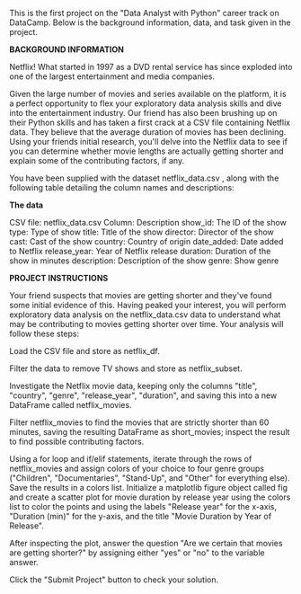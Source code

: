 This is the first project on the "Data Analyst with Python" career track on DataCamp.
Below is the background information, data, and task given in the project.

**BACKGROUND INFORMATION**

Netflix! What started in 1997 as a DVD rental service has since exploded into one of the largest entertainment and media companies.

Given the large number of movies and series available on the platform, it is a perfect opportunity to flex your exploratory data analysis skills and dive into the entertainment industry. 
Our friend has also been brushing up on their Python skills and has taken a first crack at a CSV file containing Netflix data. 
They believe that the average duration of movies has been declining. 
Using your friends initial research, you'll delve into the Netflix data to see if you can determine whether movie lengths are actually getting shorter and explain some of the contributing factors, if any.

You have been supplied with the dataset netflix_data.csv , along with the following table detailing the column names and descriptions:

**The data**

CSV file: netflix_data.csv
Column:	Description
show_id:	The ID of the show
type:	Type of show
title:	Title of the show
director:	Director of the show
cast:	Cast of the show
country:	Country of origin
date_added:	Date added to Netflix
release_year:	Year of Netflix release
duration:	Duration of the show in minutes
description:	Description of the show
genre:	Show genre

**PROJECT INSTRUCTIONS**

Your friend suspects that movies are getting shorter and they've found some initial evidence of this. 
Having peaked your interest, you will perform exploratory data analysis on the netflix_data.csv data to understand what may be contributing to movies getting shorter over time. 
Your analysis will follow these steps:

Load the CSV file and store as netflix_df.

Filter the data to remove TV shows and store as netflix_subset.

Investigate the Netflix movie data, keeping only the columns "title", "country", "genre", "release_year", "duration", and saving this into a new DataFrame called netflix_movies.

Filter netflix_movies to find the movies that are strictly shorter than 60 minutes, saving the resulting DataFrame as short_movies; inspect the result to find possible contributing factors.

Using a for loop and if/elif statements, iterate through the rows of netflix_movies and assign colors of your choice to four genre groups ("Children", "Documentaries", "Stand-Up", and "Other" for everything else). 
Save the results in a colors list. Initialize a matplotlib figure object called fig and create a scatter plot for movie duration by release year using the colors list to color the points and using the labels "Release year" for the x-axis, "Duration (min)" for the y-axis, and the title "Movie Duration by Year of Release".

After inspecting the plot, answer the question "Are we certain that movies are getting shorter?" by assigning either "yes" or "no" to the variable answer.

Click the "Submit Project" button to check your solution.
